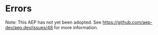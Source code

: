 # Errors

Note: This AEP has not yet been adopted.  See https://github.com/aep-dev/aep.dev/issues/48 for more information.
